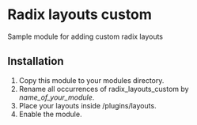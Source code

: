# Radix layouts custom
Sample module for adding custom radix layouts

## Installation

1. Copy this module to your modules directory.
2. Rename all occurrences of radix_layouts_custom by *name_of_your_module*.
3. Place your layouts inside /plugins/layouts.
4. Enable the module.
